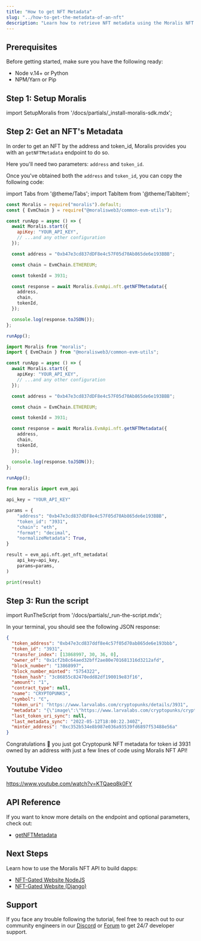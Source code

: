 ```yaml
---
title: "How to get NFT Metadata"
slug: "../how-to-get-the-metadata-of-an-nft"
description: "Learn how to retrieve NFT metadata using the Moralis NFT API, with step-by-step instructions on how to set up your Moralis account, install the Moralis SDK, and use the getNFTMetadata endpoint to get the metadata for a specific NFT."
---
```


## Prerequisites

Before getting started, make sure you have the following ready:

- Node v.14+ or Python
- NPM/Yarn or Pip

## Step 1: Setup Moralis

import SetupMoralis from '/docs/partials/\_install-moralis-sdk.mdx';

<SetupMoralis node="moralis @moralisweb3/common-evm-utils" python="moralis" />

## Step 2: Get an NFT's Metadata

In order to get an NFT by the address and token_id, Moralis provides you with an `getNFTMetadata` endpoint to do so.

Here you'll need two parameters: `address` and `token_id`.

Once you've obtained both the `address` and `token_id`, you can copy the following code:

import Tabs from '@theme/Tabs';
import TabItem from '@theme/TabItem';

<Tabs groupId="programming-language">
  <TabItem value="javascript" label="index.js (JavaScript)" default>

```javascript index.js
const Moralis = require("moralis").default;
const { EvmChain } = require("@moralisweb3/common-evm-utils");

const runApp = async () => {
  await Moralis.start({
    apiKey: "YOUR_API_KEY",
    // ...and any other configuration
  });

  const address = "0xb47e3cd837dDF8e4c57F05d70Ab865de6e193BBB";

  const chain = EvmChain.ETHEREUM;

  const tokenId = 3931;

  const response = await Moralis.EvmApi.nft.getNFTMetadata({
    address,
    chain,
    tokenId,
  });

  console.log(response.toJSON());
};

runApp();
```

</TabItem>
<TabItem value="typescript" label="index.ts (TypeScript)">

```typescript index.ts
import Moralis from "moralis";
import { EvmChain } from "@moralisweb3/common-evm-utils";

const runApp = async () => {
  await Moralis.start({
    apiKey: "YOUR_API_KEY",
    // ...and any other configuration
  });

  const address = "0xb47e3cd837dDF8e4c57F05d70Ab865de6e193BBB";

  const chain = EvmChain.ETHEREUM;

  const tokenId = 3931;

  const response = await Moralis.EvmApi.nft.getNFTMetadata({
    address,
    chain,
    tokenId,
  });

  console.log(response.toJSON());
};

runApp();
```

</TabItem>
<TabItem value="python" label="index.py (Python)">

```python index.py
from moralis import evm_api

api_key = "YOUR_API_KEY"

params = {
    "address": "0xb47e3cd837dDF8e4c57F05d70Ab865de6e193BBB",
    "token_id": "3931",
    "chain": "eth",
    "format": "decimal",
    "normalizeMetadata": True,
}

result = evm_api.nft.get_nft_metadata(
    api_key=api_key,
    params=params,
)

print(result)
```

</TabItem>
</Tabs>

## Step 3: Run the script

import RunTheScript from '/docs/partials/\_run-the-script.mdx';

<RunTheScript />

In your terminal, you should see the following JSON response:

```json
{
  "token_address": "0xb47e3cd837ddf8e4c57f05d70ab865de6e193bbb",
  "token_id": "3931",
  "transfer_index": [13868997, 30, 36, 0],
  "owner_of": "0x1cf2b8c64aed32bff2ae80e701681316d3212afd",
  "block_number": "13868997",
  "block_number_minted": "5754322",
  "token_hash": "3c86855c82470edd82df190019e83f16",
  "amount": "1",
  "contract_type": null,
  "name": "CRYPTOPUNKS",
  "symbol": "Ͼ",
  "token_uri": "https://www.larvalabs.com/cryptopunks/details/3931",
  "metadata": "{\"image\":\"https://www.larvalabs.com/cryptopunks/cryptopunk3931.webp\",\"name\":\"CryptoPunk 3931\",\"attributes\":[\"Vampire Hair\",\"Goat\"],\"description\":\"Male\"}",
  "last_token_uri_sync": null,
  "last_metadata_sync": "2022-05-12T18:00:22.340Z",
  "minter_address": "0xc352b534e8b987e036a93539fd6897f53488e56a"
}
```

Congratulations 🥳 you just got Cryptopunk NFT metadata for token id 3931 owned by an address with just a few lines of code using Moralis NFT API!

## Youtube Video

https://www.youtube.com/watch?v=KTQaeq8k0FY

## API Reference

If you want to know more details on the endpoint and optional parameters, check out:

- [getNFTMetadata](/web3-data-api/evm/reference/get-nft-metadata)

## Next Steps

Learn how to use the Moralis NFT API to build dapps:

- [NFT-Gated Website NodeJS](/example-dapps/evm/token-gating-website-nextjs)
- [NFT-Gated Website (Django)](/example-dapps/evm/token-gating-website-django)

## Support

If you face any trouble following the tutorial, feel free to reach out to our community engineers in our [Discord](https://moralis.io/discord) or [Forum](https://forum.moralis.io) to get 24/7 developer support.
